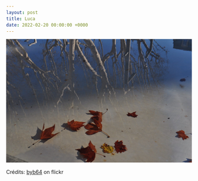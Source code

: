 ```yaml
---
layout: post
title: Luca
date: 2022-02-20 00:00:00 +0000
---
```


![Luca](/images/2022-02-20.jpg)

Crédits: [byb64](https://www.flickr.com/people/50879678@N03/) on flickr

